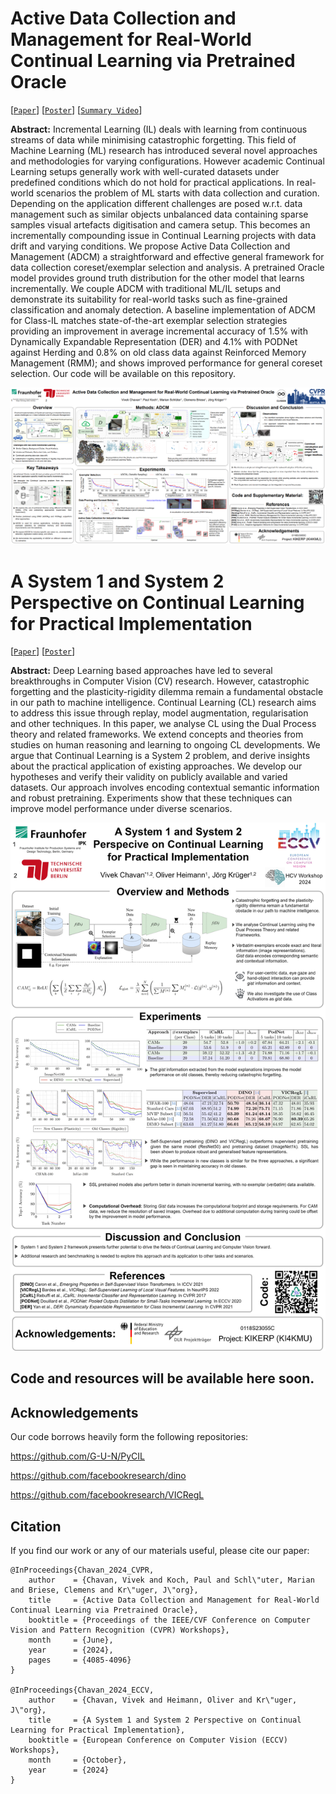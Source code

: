 # Active Data Collection and Management for Real-World Continual Learning via Pretrained Oracle

[[`Paper`](https://openaccess.thecvf.com/content/CVPR2024W/CLVISION/html/Chavan_Active_Data_Collection_and_Management_for_Real-World_Continual_Learning_via_CVPRW_2024_paper.html)] [[`Poster`](https://drive.google.com/file/d/1_8FC60_aXVbQHE0Ygls-7R0rwjBmtdyx/view?usp=sharing)] [[`Summary Video`](https://youtu.be/HwEzN7DfJw0?si=yCd5bYWm204ICdOb)]

**Abstract:** Incremental Learning (IL) deals with learning from continuous streams of data while minimising catastrophic forgetting. This field of Machine Learning (ML) research has introduced several novel approaches and methodologies for varying configurations. However academic Continual Learning setups generally work with well-curated datasets under predefined conditions which do not hold for practical applications. In real-world scenarios the problem of ML starts with data collection and curation. Depending on the application different challenges are posed w.r.t. data management such as similar objects unbalanced data containing sparse samples visual artefacts digitisation and camera setup. This becomes an incrementally compounding issue in Continual Learning projects with data drift and varying conditions. We propose Active Data Collection and Management (ADCM) a straightforward and effective general framework for data collection coreset/exemplar selection and analysis. A pretrained Oracle model provides ground truth distribution for the other model that learns incrementally. We couple ADCM with traditional ML/IL setups and demonstrate its suitability for real-world tasks such as fine-grained classification and anomaly detection. A baseline implementation of ADCM for Class-IL matches state-of-the-art exemplar selection strategies providing an improvement in average incremental accuracy of 1.5% with Dynamically Expandable Representation (DER) and 4.1% with PODNet against Herding and 0.8% on old class data against Reinforced Memory Management (RMM); and shows improved performance for general coreset selection. Our code will be available on this repository.


![Poster_img](https://github.com/Vivek9Chavan/ADCM/blob/main/ADCM_Poster_CVPRW.png)

# A System 1 and System 2 Perspective on Continual Learning for Practical Implementation

[[`Paper`](https://drive.google.com/file/d/1R2IpWB1dlymLCUB0kvpJnu49acIMJkta/view?usp=drive_link)] [[`Poster`](https://drive.google.com/file/d/1vbhL9r-hSThIvE5iK7VjEa8NEd1er-yN/view?usp=sharing)]

**Abstract:** Deep Learning based approaches have led to several breakthroughs in Computer Vision (CV) research. However, catastrophic forgetting and the plasticity-rigidity dilemma remain a fundamental obstacle in our path to machine intelligence. Continual Learning (CL) research aims to address this issue through replay, model augmentation, regularisation and other techniques. In this paper, we analyse CL using the Dual Process theory and related frameworks. We extend concepts and theories from studies on human reasoning and learning to ongoing CL developments. We argue that Continual Learning is a System 2 problem, and derive insights about the practical application of existing approaches. We develop our hypotheses and verify their validity on publicly available and varied datasets. Our approach involves encoding contextual semantic information and robust pretraining. Experiments show that these techniques can improve model performance under diverse scenarios.


![Poster](https://github.com/Vivek9Chavan/ADCM/blob/main/(ECCV2024%20Workshop)%20Poster.jpg)

## Code and resources will be available here soon.

## Acknowledgements

Our code borrows heavily form the following repositories:

https://github.com/G-U-N/PyCIL

https://github.com/facebookresearch/dino

https://github.com/facebookresearch/VICRegL

<a name="bibtex"></a>
## Citation

If you find our work or any of our materials useful, please cite our paper:
```
@InProceedings{Chavan_2024_CVPR,
    author    = {Chavan, Vivek and Koch, Paul and Schl\"uter, Marian and Briese, Clemens and Kr\"uger, J\"org},
    title     = {Active Data Collection and Management for Real-World Continual Learning via Pretrained Oracle},
    booktitle = {Proceedings of the IEEE/CVF Conference on Computer Vision and Pattern Recognition (CVPR) Workshops},
    month     = {June},
    year      = {2024},
    pages     = {4085-4096}
}

@InProceedings{Chavan_2024_ECCV,
    author    = {Chavan, Vivek and Heimann, Oliver and Kr\"uger, J\"org},
    title     = {A System 1 and System 2 Perspective on Continual Learning for Practical Implementation},
    booktitle = {European Conference on Computer Vision (ECCV) Workshops},
    month     = {October},
    year      = {2024}
}
